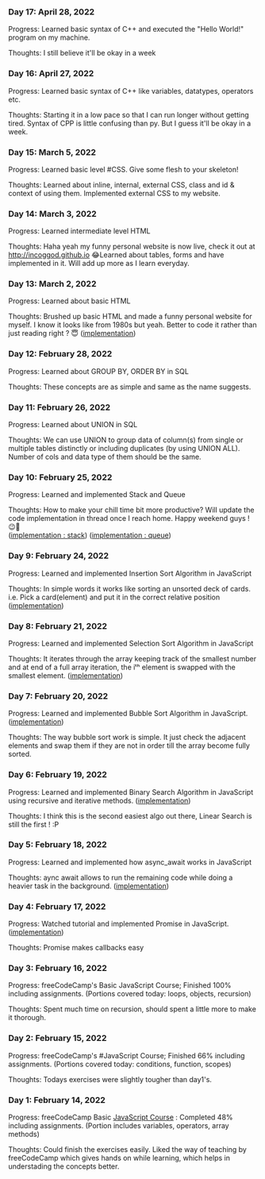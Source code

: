 [//]: # (Copy this template)
<!---
### Day 16: April 27, 2022

Progress: 

Thoughts:  
-->
### Day 17: April 28, 2022

Progress: Learned basic syntax of C++ and executed the "Hello World!" program on my machine.

Thoughts: I still believe it'll be okay in a week
### Day 16: April 27, 2022 

Progress: Learned basic syntax of C++ like variables, datatypes, operators etc.

Thoughts: Starting it in a low pace so that I can run longer without getting tired. Syntax of CPP is little confusing than py. But I guess it'll be okay in a week.
### Day 15: March 5, 2022 

Progress: Learned basic level #CSS. Give some flesh to your skeleton! 

Thoughts: Learned about inline, internal, external CSS, class and id & context of using them. Implemented external CSS to my website. 
### Day 14: March 3, 2022 

Progress: Learned intermediate level HTML 

Thoughts: Haha yeah my funny personal website is now live, check it out at http://incoggod.github.io 😂Learned about tables, forms and have implemented in it. Will add up more as I learn everyday.

### Day 13: March 2, 2022 

Progress: Learned about basic HTML 

Thoughts: Brushed up basic HTML and made a funny personal website for myself. I know it looks like from 1980s but yeah. Better to code it rather than just reading right ? 😇
([implementation](https://github.com/incogGod/100-days-of-code/blob/9c18435ec4dfbe055d0421dd574d8308437605a6/web-development/html-personal-site/index.html))
### Day 12: February 28, 2022 

Progress: Learned about GROUP BY, ORDER BY in SQL 

Thoughts: These concepts are as simple and same as the name suggests. 

### Day 11: February 26, 2022 

Progress: Learned about UNION in SQL 

Thoughts: We can use UNION to group data of column(s) from single or multiple tables distinctly or including duplicates (by using UNION ALL). Number of cols and data type of them should be the same.
### Day 10: February 25, 2022 

Progress: Learned and implemented Stack and Queue

Thoughts: How to make your chill time bit more productive? Will update the code implementation in thread once I reach home. Happy weekend guys ! 😉🍻 <br>
([implementation : stack](https://github.com/incogGod/100-days-of-code/blob/580a972ba27b308361412f71fe4b9e7f951032bd/dsa-implementation/stack.js))
([implementation : queue](https://github.com/incogGod/100-days-of-code/blob/580a972ba27b308361412f71fe4b9e7f951032bd/dsa-implementation/queue.js))
### Day 9: February 24, 2022 

Progress: Learned and implemented Insertion Sort Algorithm in JavaScript 

Thoughts: In simple words it works like sorting an unsorted deck of cards. i.e. Pick a card(element) and put it in the correct relative position ([implementation](https://github.com/incogGod/100-days-of-code/blob/b9f890ef9b3ebe4208da2c56040d911006e27f6e/dsa-implementation/insertion-sort.js))

### Day 8: February 21, 2022 

Progress: Learned and implemented Selection Sort Algorithm in JavaScript 

Thoughts: It iterates through the array keeping track of the smallest number and at end of a full array iteration, the iᵗʰ element is swapped with the smallest element. ([implementation](https://github.com/incogGod/100-days-of-code/blob/f870cf1dddf25fc7eb5e7ac92f4e1745bf510600/dsa-implementation/selection-sort.js))

### Day 7: February 20, 2022 

Progress: Learned and implemented Bubble Sort Algorithm in JavaScript. ([implementation](https://github.com/incogGod/100-days-of-code/blob/7dc2164d38f9b712d7dcecf66709110723ad0c69/dsa-implementation/bubble-sort.js))

Thoughts: The way bubble sort work is simple. It just check the adjacent elements and swap them if they are not in order till the array become fully sorted.

### Day 6: February 19, 2022 

Progress: Learned and implemented Binary Search Algorithm in JavaScript using recursive and iterative methods. ([implementation](https://github.com/incogGod/100-days-of-code/blob/176bec0205eeedd45adbc55e6376f75fda53db29/dsa-implementation/binary-search.js))

Thoughts: I think this is the second easiest algo out there, Linear Search is still the first ! :P

### Day 5: February 18, 2022 

Progress: Learned and implemented how async_await works in JavaScript 

Thoughts: aync await allows to run the remaining code while doing a heavier task in the background. ([implementation](https://github.com/incogGod/100-days-of-code/blob/e1d38d20fbe44a8fc5e7e891bd8afc1a8b67e5ad/misc/async-await.js))

### Day 4: February 17, 2022 

Progress: Watched tutorial and implemented Promise in JavaScript. ([implementation](https://github.com/incogGod/100-days-of-code/blob/302ee21dfdbb0f92781ed10603078839c547040e/misc/promise.js))

Thoughts: Promise makes callbacks easy

### Day 3: February 16, 2022 

Progress: freeCodeCamp's Basic JavaScript Course; Finished 100% including assignments. (Portions covered today: loops, objects, recursion)

Thoughts: Spent much time on recursion, should spent a little more to make it thorough.

### Day 2: February 15, 2022 

Progress: freeCodeCamp's #JavaScript Course; Finished 66% including assignments. (Portions covered today: conditions, function, scopes)

Thoughts: Todays exercises were slightly tougher than day1's.

### Day 1: February 14, 2022 

Progress: freeCodeCamp Basic [JavaScript Course](https://www.freecodecamp.org/learn/javascript-algorithms-and-data-structures/basic-javascript/) : Completed 48% including assignments. (Portion includes variables, operators, array methods)

Thoughts: Could finish the exercises easily. Liked the way of teaching by freeCodeCamp which gives hands on while learning, which helps in understading the concepts better.
